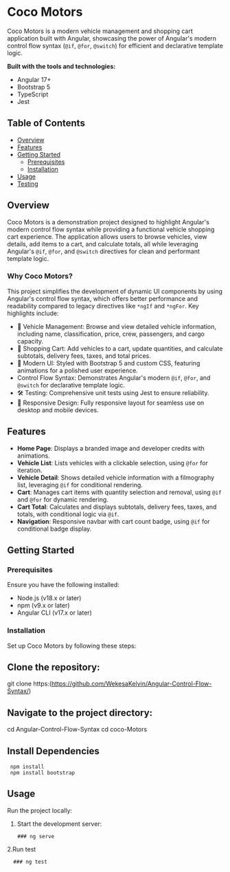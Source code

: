 # Coco Motors

Coco Motors is a modern vehicle management and shopping cart application built with Angular, showcasing the power of Angular's modern control flow syntax (`@if`, `@for`, `@switch`) for efficient and declarative template logic.

**Built with the tools and technologies:**
- Angular 17+
- Bootstrap 5
- TypeScript
- Jest

## Table of Contents
- [Overview](#overview)
- [Features](#features)
- [Getting Started](#getting-started)
  - [Prerequisites](#prerequisites)
  - [Installation](#installation)
- [Usage](#usage)
- [Testing](#testing)

## Overview

Coco Motors is a demonstration project designed to highlight Angular's modern control flow syntax while providing a functional vehicle shopping cart experience. The application allows users to browse vehicles, view details, add items to a cart, and calculate totals, all while leveraging Angular's `@if`, `@for`, and `@switch` directives for clean and performant template logic.

### Why Coco Motors?

This project simplifies the development of dynamic UI components by using Angular's control flow syntax, which offers better performance and readability compared to legacy directives like `*ngIf` and `*ngFor`. Key highlights include:

- 🚗 Vehicle Management: Browse and view detailed vehicle information, including name, classification, price, crew, passengers, and cargo capacity.
- 🛒 Shopping Cart: Add vehicles to a cart, update quantities, and calculate subtotals, delivery fees, taxes, and total prices.
- 🎨 Modern UI: Styled with Bootstrap 5 and custom CSS, featuring animations for a polished user experience.
- Control Flow Syntax: Demonstrates Angular's modern `@if`, `@for`, and `@switch` for declarative template logic.
- 🛠️ Testing: Comprehensive unit tests using Jest to ensure reliability.
- 📱 Responsive Design: Fully responsive layout for seamless use on desktop and mobile devices.

## Features

- **Home Page**: Displays a branded image and developer credits with animations.
- **Vehicle List**: Lists vehicles with a clickable selection, using `@for` for iteration.
- **Vehicle Detail**: Shows detailed vehicle information with a filmography list, leveraging `@if` for conditional rendering.
- **Cart**: Manages cart items with quantity selection and removal, using `@if` and `@for` for dynamic rendering.
- **Cart Total**: Calculates and displays subtotals, delivery fees, taxes, and totals, with conditional logic via `@if`.
- **Navigation**: Responsive navbar with cart count badge, using `@if` for conditional badge display.

## Getting Started

### Prerequisites

Ensure you have the following installed:

- Node.js (v18.x or later)
- npm (v9.x or later)
- Angular CLI (v17.x or later)

### Installation

Set up Coco Motors by following these steps:

##  Clone the repository:
 git clone https:(https://github.com/WekesaKelvin/Angular-Control-Flow-Syntax/)

##  Navigate to the project directory:
   cd Angular-Control-Flow-Syntax
   cd coco-Motors
   
## Install Dependencies
     npm install
     npm install bootstrap

## Usage

Run the project locally:

1. Start the development server:

       ### ng serve

2.Run test

      ### ng test
